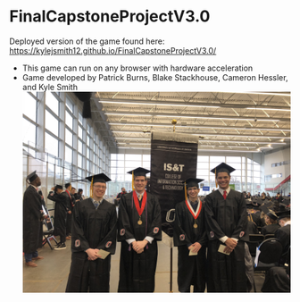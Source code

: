 # FinalCapstoneProjectV3.0
Deployed version of the game found here: https://kylejsmith12.github.io/FinalCapstoneProjectV3.0/
* This game can run on any browser with hardware acceleration
* Game developed by Patrick Burns, Blake Stackhouse, Cameron Hessler, and Kyle Smith
![Picture of developers](https://github.com/kylejsmith12/FinalCapstoneProjectV3.0/blob/master/IMG_1982.jpg)

